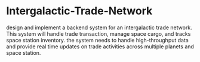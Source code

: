 # Intergalactic-Trade-Network
design and implement a backend system for an intergalactic trade network. This system will handle trade transaction, manage space cargo, and tracks space station inventory. the system needs to handle high-throughput data and provide real time updates on trade activities across multiple planets and space station.
